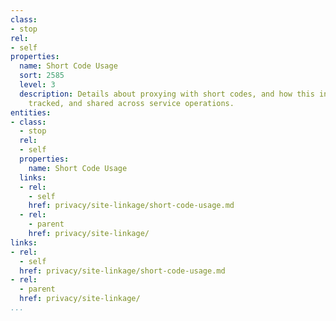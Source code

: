 ```yaml
---
class:
- stop
rel:
- self
properties:
  name: Short Code Usage
  sort: 2585
  level: 3
  description: Details about proxying with short codes, and how this information is
    tracked, and shared across service operations.
entities:
- class:
  - stop
  rel:
  - self
  properties:
    name: Short Code Usage
  links:
  - rel:
    - self
    href: privacy/site-linkage/short-code-usage.md
  - rel:
    - parent
    href: privacy/site-linkage/
links:
- rel:
  - self
  href: privacy/site-linkage/short-code-usage.md
- rel:
  - parent
  href: privacy/site-linkage/
...
```

